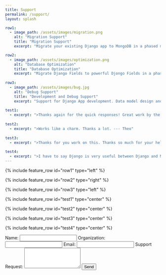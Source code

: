 ```yaml
---
title: Support
permalink: /support/
layout: splash

row1:
  - image_path: /assets/images/migration.png
    alt: "Migration Support"
    title: "Migration Support"
    excerpt: "Migrate your existing Django app to MongoDB in a phased manner."

row2:    
  - image_path: /assets/images/optimization.png
    alt: "Database Optimization"
    title: "Database Optimization"
    excerpt: "Migrate Django Fields to powerful Djongo Fields in a phased manner and notice the difference."    
    
row3:    
  - image_path: /assets/images/bug.jpg
    alt: "Debug Support"
    title: "Development and Debug Support"
    excerpt: "Support for Django App development. Data model design and development."  
        
test1:
  - excerpt: ">Thanks again for the quick responses! Great work by the way! --- Chan"
  
test2:
  - excerpt: ">Works like a charm. Thanks a lot. --- Theo"
  
test3:
  - excerpt: ">Thanks for you work on this. Thanks so much for your help and for Djongo. --- Ryan"
  
test4:
  - excerpt: ">I have to say Djongo is very useful between Django and Mongodb.--- Feng"      
---
```



{% include feature_row id="row1" type="left" %}

{% include feature_row id="row2" type="right" %}

{% include feature_row id="row3" type="left" %}


{% include feature_row id="test1" type="center" %}

{% include feature_row id="test2" type="center" %}

{% include feature_row id="test3" type="center" %}

{% include feature_row id="test4" type="center" %}



<form action="https://formspree.io/nesdis@gmail.com"
      method="POST">
    Name:
    <input type="text" name="Name" required>
    Organization:
    <input type="text" name="Organization" required>
    Email:
    <input type="email" name="_replyto" required>
    Support Request:
    <TEXTAREA Name="Message" rows="4" cols="20"></TEXTAREA> 
    <input type="submit" value="Send">
</form> 